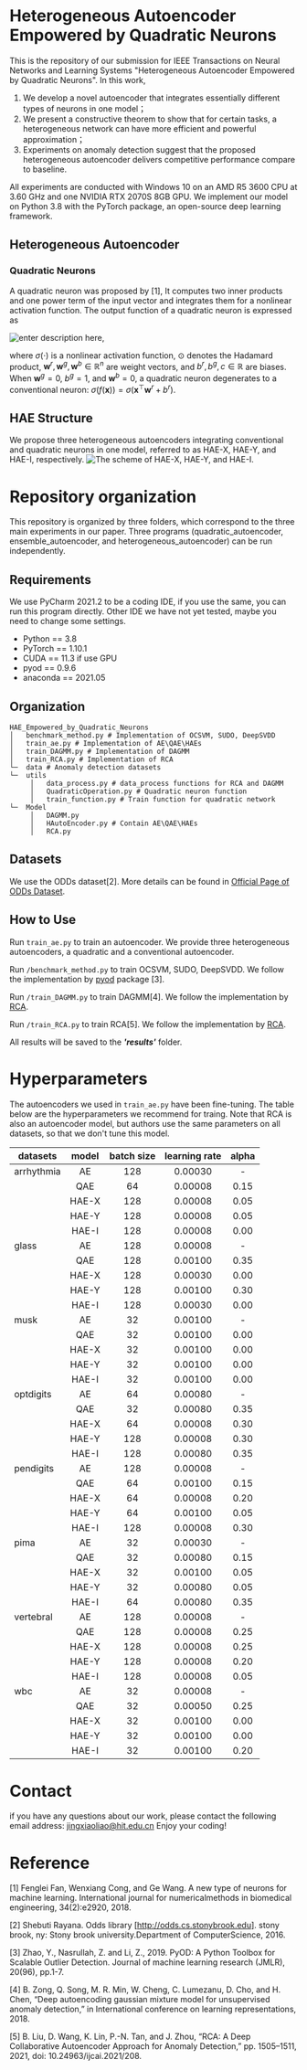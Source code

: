 # Heterogeneous Autoencoder Empowered by Quadratic Neurons
This is the repository of our submission for IEEE Transactions on Neural Networks and Learning Systems   "Heterogeneous Autoencoder Empowered by Quadratic Neurons". In this work,

1. We develop a novel autoencoder that integrates essentially different types of neurons in one model；
2. We present a constructive theorem to show that for certain tasks, a heterogeneous network can have more efficient and powerful approximation；
3. Experiments on anomaly detection suggest that the proposed heterogeneous autoencoder delivers competitive performance compare to baseline.


All experiments are conducted with Windows 10 on an AMD R5 3600 CPU at 3.60 GHz and one NVIDIA RTX 2070S 8GB GPU. We implement our model on Python 3.8 with the PyTorch package, an open-source deep learning framework.  

## Heterogeneous Autoencoder

### Quadratic Neurons
A quadratic neuron was proposed by [1], It computes two inner products  and  one  power  term  of  the  input  vector  and  integrates them for a nonlinear activation function. The output function of a quadratic neuron is expressed as 

![enter description here](https://raw.githubusercontent.com/asdvfghg/image/master/小书匠/1641001696385.png),

where $\sigma(\cdot)$ is a nonlinear activation function, $\odot$ denotes the Hadamard product, $\boldsymbol{w}^r,\boldsymbol{w}^g, \boldsymbol{w}^b\in\mathbb{R}^n$ are weight vectors, and $b^r, b^g, c\in\mathbb{R}$ are biases. When $\boldsymbol{w}^g=0$, $b^g=1$, and $\boldsymbol{w}^b=0$, a quadratic neuron degenerates to a conventional neuron:  $\sigma(f(\boldsymbol{x}))= \sigma(\boldsymbol{x}^\top\boldsymbol{w}^{r}+b^{r})$. 

## HAE Structure
We propose three heterogeneous autoencoders integrating conventional  and  quadratic  neurons  in  one  model,  referred  to  as HAE-X, HAE-Y, and HAE-I, respectively.
![The scheme of HAE-X, HAE-Y, and HAE-I.](https://raw.githubusercontent.com/asdvfghg/image/master/小书匠/1641001696444.png)

# Repository organization
This repository is organized by three folders, which correspond to the three main experiments in our paper. Three programs (quadratic_autoencoder, ensemble_autoencoder, and heterogeneous_autoencoder) can be run independently.
## Requirements
We use PyCharm 2021.2 to be a coding IDE, if you use the same, you can run this program directly. Other IDE we have not yet tested, maybe you need to change some settings.
* Python == 3.8
* PyTorch == 1.10.1
* CUDA == 11.3 if use GPU
* pyod == 0.9.6
* anaconda == 2021.05
 
## Organization
```
HAE_Empowered_by_Quadratic_Neurons
│   benchmark_method.py # Implementation of OCSVM, SUDO, DeepSVDD
│   train_ae.py # Implementation of AE\QAE\HAEs 
│   train_DAGMM.py # Implementation of DAGMM
│   train_RCA.py # Implementation of RCA
└─  data # Anomaly detection datasets 
└─  utils
     │   data_process.py # data_process functions for RCA and DAGMM
     │   QuadraticOperation.py # Quadratic neuron function
     │   train_function.py # Train function for quadratic network
└─  Model
     │   DAGMM.py 
     │   HAutoEncoder.py # Contain AE\QAE\HAEs 
     │   RCA.py 

```

## Datasets
We use the ODDs dataset[2]. More details can be found in [Official Page of ODDs Dataset](http://odds.cs.stonybrook.edu).

## How to Use

Run ```train_ae.py``` to train an autoencoder. We provide three heterogeneous autoencoders, a quadratic and a conventional autoencoder. 

Run ```/benchmark_method.py``` to train  OCSVM, SUDO, DeepSVDD. We follow the implementation by [pyod](https://github.com/yzhao062/pyod) package [3].
 
 Run ```/train_DAGMM.py``` to train  DAGMM[4]. We follow the implementation by [RCA](https://github.com/illidanlab/RCA).

 Run ```/train_RCA.py``` to train  RCA[5]. We follow the implementation by [RCA](https://github.com/illidanlab/RCA).

All results will be saved to the ***'results'*** folder.

# Hyperparameters
The autoencoders we used in  ```train_ae.py```  have been fine-tuning. The table below are the hyperparameters we recommend  for traing. Note that RCA is also an autoencoder model, but authors use the same parameters on all datasets, so that we don't tune this model. 

| datasets   | model | batch size  | learning rate | alpha |
|------------|:-----:|:-----------:|:-------------:|:-----:|
| arrhythmia |   AE  |     128     |    0.00030    |   -   |
|            |  QAE  |      64     |    0.00008    | 0.15  |
|            | HAE-X |     128     |    0.00008    | 0.05  |
|            | HAE-Y |     128     |    0.00008    | 0.05  |
|            | HAE-I |     128     |    0.00008    | 0.00  |
| glass      |   AE  |     128     |    0.00008    |   -   |
|            |  QAE  |     128     |    0.00100    | 0.35  |
|            | HAE-X |     128     |    0.00030    | 0.00  |
|            | HAE-Y |     128     |    0.00100    | 0.30  |
|            | HAE-I |     128     |    0.00030    | 0.00  |
| musk       |   AE  |      32     |    0.00100    |   -   |
|            |  QAE  |      32     |    0.00100    | 0.00  |
|            | HAE-X |      32     |    0.00100    | 0.00  |
|            | HAE-Y |      32     |    0.00100    | 0.00  |
|            | HAE-I |      32     |    0.00100    | 0.00  |
| optdigits  |   AE  |      64     |    0.00080    |   -   |
|            |  QAE  |      32     |    0.00080    | 0.35  |
|            | HAE-X |      64     |    0.00008    | 0.30  |
|            | HAE-Y |     128     |    0.00008    | 0.30  |
|            | HAE-I |     128     |    0.00080    | 0.35  |
| pendigits  |   AE  |     128     |    0.00008    |   -   |
|            |  QAE  |      64     |    0.00100    | 0.15  |
|            | HAE-X |      64     |    0.00008    | 0.20  |
|            | HAE-Y |      64     |    0.00100    | 0.05  |
|            | HAE-I |     128     |    0.00008    | 0.30  |
| pima       |   AE  |      32     |    0.00030    |   -   |
|            |  QAE  |      32     |    0.00080    | 0.15  |
|            | HAE-X |      32     |    0.00100    | 0.05  |
|            | HAE-Y |      32     |    0.00080    | 0.05  |
|            | HAE-I |      64     |    0.00080    | 0.35  |
| vertebral  |   AE  |     128     |    0.00008    |   -   |
|            |  QAE  |     128     |    0.00008    | 0.25  |
|            | HAE-X |     128     |    0.00008    | 0.25  |
|            | HAE-Y |     128     |    0.00008    | 0.20  |
|            | HAE-I |     128     |    0.00008    | 0.05  |
| wbc        |   AE  |      32     |    0.00008    |   -   |
|            |  QAE  |      32     |    0.00050    | 0.25  |
|            | HAE-X |      32     |    0.00100    | 0.00  |
|            | HAE-Y |      32     |    0.00100    | 0.00  |
|            | HAE-I |      32     |    0.00100    | 0.20  |

# Contact
if you have any questions about our work, please contact the following email address:
[jingxiaoliao@hit.edu.cn](jingxiaoliao@hit.edu.cn)
Enjoy your coding!
# Reference
[1] Fenglei Fan, Wenxiang Cong, and Ge Wang. A new type of neurons for machine learning. International journal for numericalmethods in biomedical engineering, 34(2):e2920, 2018.

[2] Shebuti Rayana.  Odds library [http://odds.cs.stonybrook.edu]. stony brook, ny:  Stony brook university.Department of ComputerScience, 2016.

[3] Zhao, Y., Nasrullah, Z. and Li, Z., 2019. PyOD: A Python Toolbox for Scalable Outlier Detection. Journal of machine learning research (JMLR), 20(96), pp.1-7.

[4]  B. Zong, Q. Song, M. R. Min, W. Cheng, C. Lumezanu, D. Cho, and H. Chen, “Deep autoencoding gaussian mixture model for unsupervised anomaly detection,” in International conference on learning representations, 2018.

[5] B. Liu, D. Wang, K. Lin, P.-N. Tan, and J. Zhou, “RCA: A Deep Collaborative Autoencoder Approach for Anomaly Detection,” pp. 1505–1511, 2021, doi: 10.24963/ijcai.2021/208.
